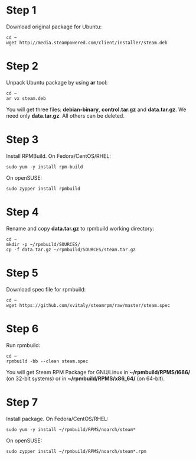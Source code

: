 Step 1
========

Download original package for Ubuntu:

```
cd ~
wget http://media.steampowered.com/client/installer/steam.deb
```

Step 2
=======
Unpack Ubuntu package by using **ar** tool:

```
cd ~
ar vx steam.deb
```

You will get three files: **debian-binary**, **control.tar.gz** and **data.tar.gz**. 
We need only **data.tar.gz**. All others can be deleted.

Step 3
=======

Install RPMBuild. On Fedora/CentOS/RHEL:

```
sudo yum -y install rpm-build
```

On openSUSE:

```
sudo zypper install rpmbuild
```

Step 4
=======

Rename and copy **data.tar.gz** to rpmbuild working directory:

```
cd ~
mkdir -p ~/rpmbuild/SOURCES/
cp -f data.tar.gz ~/rpmbuild/SOURCES/steam.tar.gz
```

Step 5
=======

Download spec file for rpmbuild:

```
cd ~
wget https://github.com/xvitaly/steamrpm/raw/master/steam.spec
```

Step 6
=======

Run rpmbuild:

```
cd ~
rpmbuild -bb --clean steam.spec
```

You will get Steam RPM Package for GNU/Linux in **~/rpmbuild/RPMS/i686/** (on 32-bit systems) or in **~/rpmbuild/RPMS/x86_64/** (on 64-bit).

Step 7
=======

Install package. On Fedora/CentOS/RHEL:

```
sudo yum -y install ~/rpmbuild/RPMS/noarch/steam*
```

On openSUSE:

```
sudo zypper install ~/rpmbuild/RPMS/noarch/steam*.rpm
```
